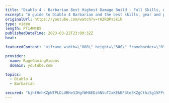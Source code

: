 ```yaml
---
title: "Diablo 4 - Barbarian Best Highest Damage Build - Full Skills, Armor & Weapons Guide - Tips & Tricks!"
excerpt: "A guide to Diablo 4 Barbarian and the best skills, gear and playstyle! Enjoy! Support us on Patreon: http://bit.ly/1FUac4S Hunters ..."
originalUrl: https://youtube.com/watch?v=rA2RQPs5kik
type: video
length: PT14M48S
publishedDateTime: 2023-03-22T23:00:32Z
heat: 

featuredContent: "<iframe width=\"800\" height=\"500\" frameborder=\"0\" src=\"https://www.youtube.com/embed/rA2RQPs5kik\" allow=\"accelerometer; autoplay; encrypted-media; gyroscope; picture-in-picture\" allowfullscreen></iframe>"

provider:
  name: RageGamingVideos
  domain: youtube.com

topics:
  - Diablo 4
  - Barbarian

secured: "kjhfHnhKZpNTPLDLURHe3IHgfWH6EDzhNVuTIxKEkBF3te3KZgCthiSg15FPqFx/2a6Y1I82Gq56RTiyPf7DTWUsnMw1DYKzZWM5q0d3I75oCFZdVxFiBmowzOsccvnZDn+PaPIw7AUt+oEP+kxF74sBX4XtjXAS4ClclNnarmPvxJSzCY7DP5KCmhTEprJ+arithVpOl1QjzY8nkYNV+q1QnPOBa37xL2d6RIIDaYs0s09SnnA0buxSGWC3urWXD4fn6ItX3+fLMn4J0UH/c1HPGqxkWKx2jMYI6y2fRqHuoyQ7MsQ6HHu7ooZdzdIJmnoAg4U1ZtpyNdgttza72aO/gcgX5daUeLRL4aGcEnmTLwlSsmH11zGwBFppgVzmfBYFVDNVIcXHYyBJo9KXyg==;qlQC1QKJ6NxeZG4mJa23LA=="
---
```


